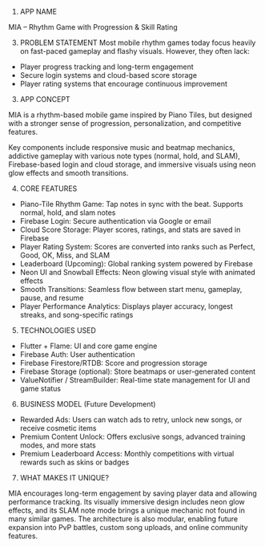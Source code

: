 1. APP NAME

  MIA – Rhythm Game with Progression & Skill Rating

3. PROBLEM STATEMENT
Most mobile rhythm games today focus heavily on fast-paced gameplay and flashy visuals. However, they often lack:
- Player progress tracking and long-term engagement
- Secure login systems and cloud-based score storage
- Player rating systems that encourage continuous improvement

3. APP CONCEPT

  MIA is a rhythm-based mobile game inspired by Piano Tiles, but designed with a stronger sense of progression, personalization, and competitive features.

  Key components include responsive music and beatmap mechanics, addictive gameplay with various note types (normal, hold, and SLAM), Firebase-based login and cloud storage, and immersive visuals using neon glow effects and smooth transitions.

4. CORE FEATURES
- Piano-Tile Rhythm Game: Tap notes in sync with the beat. Supports normal, hold, and slam notes
- Firebase Login: Secure authentication via Google or email
- Cloud Score Storage: Player scores, ratings, and stats are saved in Firebase
- Player Rating System: Scores are converted into ranks such as Perfect, Good, OK, Miss, and SLAM
- Leaderboard (Upcoming): Global ranking system powered by Firebase
- Neon UI and Snowball Effects: Neon glowing visual style with animated effects
- Smooth Transitions: Seamless flow between start menu, gameplay, pause, and resume
- Player Performance Analytics: Displays player accuracy, longest streaks, and song-specific ratings

5. TECHNOLOGIES USED
- Flutter + Flame: UI and core game engine
- Firebase Auth: User authentication
- Firebase Firestore/RTDB: Score and progression storage
- Firebase Storage (optional): Store beatmaps or user-generated content
- ValueNotifier / StreamBuilder: Real-time state management for UI and game status

6. BUSINESS MODEL (Future Development)
- Rewarded Ads: Users can watch ads to retry, unlock new songs, or receive cosmetic items
- Premium Content Unlock: Offers exclusive songs, advanced training modes, and more stats
- Premium Leaderboard Access: Monthly competitions with virtual rewards such as skins or badges

7. WHAT MAKES IT UNIQUE?

  MIA encourages long-term engagement by saving player data and allowing performance tracking. Its visually immersive design includes neon glow effects, and its SLAM note mode brings a unique mechanic not found in many similar games. The architecture is also modular, enabling future expansion into PvP battles, custom song uploads, and online community features.
